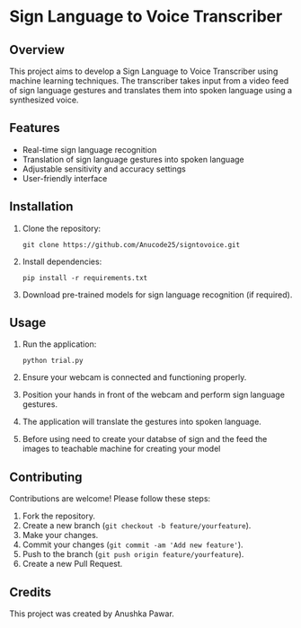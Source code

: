 # Sign Language to Voice Transcriber

## Overview

This project aims to develop a Sign Language to Voice Transcriber using machine learning techniques. The transcriber takes input from a video feed of sign language gestures and translates them into spoken language using a synthesized voice.

## Features

- Real-time sign language recognition
- Translation of sign language gestures into spoken language
- Adjustable sensitivity and accuracy settings
- User-friendly interface

## Installation

1. Clone the repository:

    ```
    git clone https://github.com/Anucode25/signtovoice.git
    ```

2. Install dependencies:

    ```
    pip install -r requirements.txt
    ```

3. Download pre-trained models for sign language recognition (if required).

## Usage

1. Run the application:

    ```
    python trial.py
    ```

2. Ensure your webcam is connected and functioning properly.

3. Position your hands in front of the webcam and perform sign language gestures.

4. The application will translate the gestures into spoken language.
   
6. Before  using need to create your databse of sign and the feed the images to teachable machine for creating your model



## Contributing

Contributions are welcome! Please follow these steps:

1. Fork the repository.
2. Create a new branch (`git checkout -b feature/yourfeature`).
3. Make your changes.
4. Commit your changes (`git commit -am 'Add new feature'`).
5. Push to the branch (`git push origin feature/yourfeature`).
6. Create a new Pull Request.

## Credits

This project was created by Anushka Pawar.

